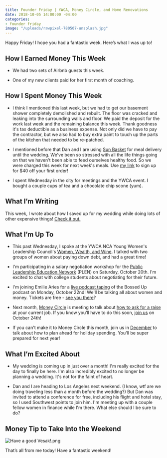 ```yaml
---
title: Founder Friday | YWCA, Money Circle, and Home Renovations
date: 2018-10-05 14:00:00 -04:00
categories:
- founder friday
image: "/uploads/rawpixel-780507-unsplash.jpg"
---
```


Happy Friday! I hope you had a fantastic week. Here’s what I was up to!

## **How I Earned Money This Week**

* We had two sets of Airbnb guests this week.

* One of my new clients paid for her first month of coaching.

## **How I Spent Money This Week**

* I think I mentioned this last week, but we had to get our basement shower completely demolished and rebuilt. The floor was cracked and leaking into the surrounding walls and floor. We paid the deposit for the work last week and the remaining balance this week. Thank goodness it's tax deductible as a business expense. Not only did we have to pay the contractor, but we also had to buy extra paint to touch up the parts of the kitchen that needed to be re-patched.

* I mentioned before that Dan and I are using [Sun Basket](https://sunbasket.com/invite/Mary1915063) for meal delivery until the wedding. We've been so stressed with all the life things going on that we haven't been able to feed ourselves healthy food. So we were charged this week for next week's meals. Use [my link](https://sunbasket.com/invite/Mary1915063) to sign up for $40 off your first order!

* I spent Wednesday in the city for meetings and the YWCA event. I bought a couple cups of tea and a chocolate chip scone (yum). 

## **What I’m Writing**

This week, I wrote about how I saved up for my wedding while doing lots of other expensive things! [Check it out.](https://www.maggiegermano.com/blog/how-i-saved-money-for-my-wedding-while-buying-a-house-and-quitting-my-job/)

## **What I’m Up To**

* This past Wednesday, I spoke at the YWCA NCA Young Women's Leadership Council's [Women, Wealth, and Wine](https://www.facebook.com/events/261331111177190/). I talked with two groups of women about paying down debt, and had a great time!

* I'm participating in a salary negotiation workshop for the [Public Leadership Education Network](https://plen.org/) (PLEN) on Saturday, October 20th. I'm excited to chat with college students about negotiating for their future.

* I'm joining Emilie Aries for a [live podcast taping](https://www.facebook.com/events/177486379757315/) of the Bossed Up podcast on Monday, October 22nd! We'll be talking all about women and money. Tickets are free - [see you there](https://www.facebook.com/events/177486379757315/)?

* Next month, [Money Circle](https://www.maggiegermano.com/moneycircle/) is meeting to talk about [how to ask for a raise](https://www.maggiegermano.com/events/how-to-ask-for-a-raise/) at your current job. If you know you’ll have to do this soon, [join us](https://www.eventbrite.com/e/money-circle-how-to-ask-for-a-raise-tickets-49618103082) on October 24th!

* If you can't make it to Money Circle this month, join us in [December](https://www.eventbrite.com/e/money-circle-how-to-plan-for-holiday-spending-tickets-50456857820) to talk about how to plan ahead for holiday spending. You'll be super prepared for next year!

## **What I’m Excited About**

* My wedding is coming up in just over a month! I'm really excited for the day to finally be here. I'm also incredibly excited to no longer be planning a wedding. It's not for the faint of heart. 

* Dan and I are heading to Los Angeles next weekend. (I know, wtf are we doing traveling less than a month before the wedding?) But Dan was invited to attend a conference for free, including his flight and hotel stay, so I used Southwest points to join him. I'm meeting up with a couple fellow women in finance while I'm there. What else should I be sure to do?

## **Money Tip to Take Into the Weekend**

![Have a good Vesak!.png](/uploads/Have%20a%20good%20Vesak!.png)

That’s all from me today! Have a fantastic weekend!